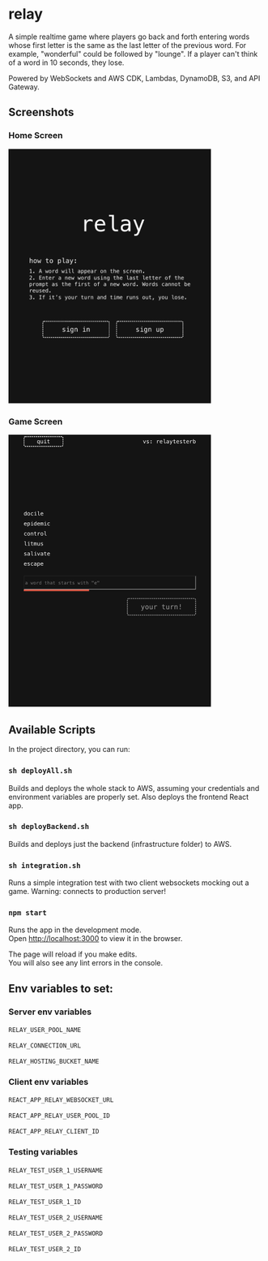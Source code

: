 # relay

A simple realtime game where players go back and forth entering words whose first letter is the same as the last letter of the previous word. For example, "wonderful" could be followed by "lounge". If a player can't think of a word in 10 seconds, they lose.

Powered by WebSockets and AWS CDK, Lambdas, DynamoDB, S3, and API Gateway.

## Screenshots

### Home Screen

<img src='screenshots/relay-screenshot-1.png' width='400' />

### Game Screen

<img src='screenshots/relay-screenshot-2.png' width='400' />

## Available Scripts

In the project directory, you can run:

### `sh deployAll.sh`

Builds and deploys the whole stack to AWS, assuming your credentials and environment variables are properly set. Also deploys the frontend React app.

### `sh deployBackend.sh`

Builds and deploys just the backend (infrastructure folder) to AWS.

### `sh integration.sh`

Runs a simple integration test with two client websockets mocking out a game. Warning: connects to production server!

### `npm start`

Runs the app in the development mode.\
Open [http://localhost:3000](http://localhost:3000) to view it in the browser.

The page will reload if you make edits.\
You will also see any lint errors in the console.

## Env variables to set:

### Server env variables

`RELAY_USER_POOL_NAME`

`RELAY_CONNECTION_URL`

`RELAY_HOSTING_BUCKET_NAME`

### Client env variables

`REACT_APP_RELAY_WEBSOCKET_URL`

`REACT_APP_RELAY_USER_POOL_ID`

`REACT_APP_RELAY_CLIENT_ID`

### Testing variables

`RELAY_TEST_USER_1_USERNAME`

`RELAY_TEST_USER_1_PASSWORD`

`RELAY_TEST_USER_1_ID`

`RELAY_TEST_USER_2_USERNAME`

`RELAY_TEST_USER_2_PASSWORD`

`RELAY_TEST_USER_2_ID`

